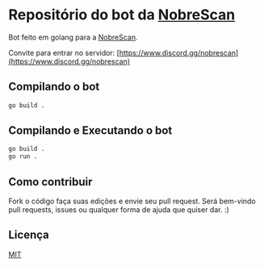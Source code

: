 # Repositório do bot da [NobreScan](https://discord.gg/nobrescan)

Bot feito em golang para a [NobreScan](https://discord.gg/nobrescan).

Convite para entrar no servidor: [https://www.discord.gg/nobrescan](https://www.discord.gg/nobrescan)

## Compilando o bot


```bash
go build .
```

## Compilando e Executando o bot

```bash
go build .
go run .
```

## Como contribuir

Fork o código faça suas edições e envie seu pull request. Será bem-vindo pull requests, issues ou qualquer forma de ajuda que quiser dar. :)


## Licença
[MIT](https://choosealicense.com/licenses/mit/)
